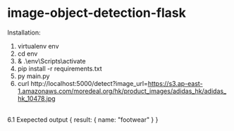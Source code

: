 # image-object-detection-flask

Installation:
1. virtualenv env
2. cd env
3. & .\env\Scripts\activate
4. pip install -r requirements.txt
5. py main.py
6. curl http://localhost:5000/detect?image_url=https://s3.ap-east-1.amazonaws.com/moredeal.org/hk/product_images/adidas_hk/adidas_hk_10478.jpg
<br/>
6.1 Exepected output
  { result: { name: "footwear" } }
